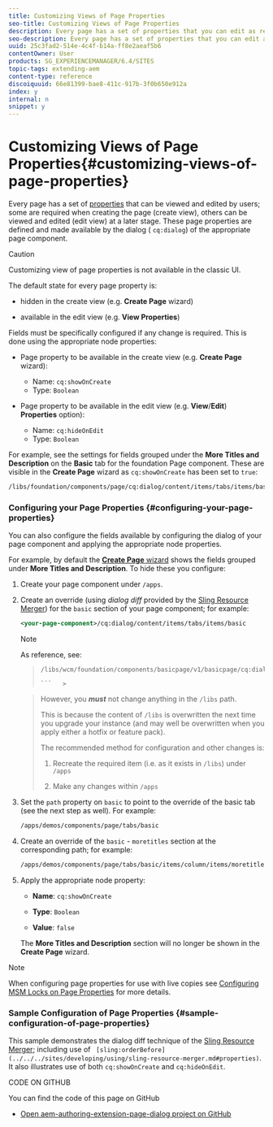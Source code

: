 ```yaml
---
title: Customizing Views of Page Properties
seo-title: Customizing Views of Page Properties
description: Every page has a set of properties that you can edit as required
seo-description: Every page has a set of properties that you can edit as required
uuid: 25c3fad2-514e-4c4f-b14a-ff8e2aeaf5b6
contentOwner: User
products: SG_EXPERIENCEMANAGER/6.4/SITES
topic-tags: extending-aem
content-type: reference
discoiquuid: 66e81399-bae8-411c-917b-3f0b650e912a
index: y
internal: n
snippet: y
---
```


# Customizing Views of Page Properties{#customizing-views-of-page-properties}

Every page has a set of [properties](../../../sites/authoring/using/editing-page-properties.md) that can be viewed and edited by users; some are required when creating the page (create view), others can be viewed and edited (edit view) at a later stage. These page properties are defined and made available by the dialog ( `cq:dialog`) of the appropriate page component.

>[!CAUTION]
>
>Customizing view of page properties is not available in the classic UI.

The default state for every page property is:

* hidden in the create view (e.g. **Create Page** wizard)  

* available in the edit view (e.g. **View Properties**)

Fields must be specifically configured if any change is required. This is done using the appropriate node properties:

* Page property to be available in the create view (e.g. **Create Page** wizard):

    * Name: `cq:showOnCreate`
    * Type: `Boolean`

* Page property to be available in the edit view (e.g. **View**/**Edit**) **Properties** option):

    * Name: `cq:hideOnEdit`
    * Type: `Boolean`

For example, see the settings for fields grouped under the **More Titles and Description** on the **Basic** tab for the foundation Page component. These are visible in the **Create Page** wizard as `cq:showOnCreate` has been set to `true`:

```xml
/libs/foundation/components/page/cq:dialog/content/items/tabs/items/basic/items/column/items/moretitles   
```

### Configuring your Page Properties {#configuring-your-page-properties}

You can also configure the fields available by configuring the dialog of your page component and applying the appropriate node properties.

For example, by default the [**Create Page** wizard](../../../sites/authoring/using/managing-pages.md#creatinganewpagetouchoptimizedui) shows the fields grouped under **More Titles and Description**. To hide these you configure:

1. Create your page component under `/apps`.
1. Create an override (using *dialog diff* provided by the [Sling Resource Merger](../../../sites/developing/using/sling-resource-merger.md)) for the `basic` section of your page component; for example:

   ```xml
   <your-page-component>/cq:dialog/content/items/tabs/items/basic
   ```

   >[!NOTE]
   >
   >As reference, see:  

   >
   >
   >
   >
   >```   >
   >/libs/wcm/foundation/components/basicpage/v1/basicpage/cq:dialog
   >
   >```   >
   >

   >
   >
   >However, you ***must*** not change anything in the `/libs` path.
   >
   >
   >This is because the content of `/libs` is overwritten the next time you upgrade your instance (and may well be overwritten when you apply either a hotfix or feature pack).
   >
   >
   >The recommended method for configuration and other changes is:
   >
   >    
   >    
   >    1. Recreate the required item (i.e. as it exists in `/libs`) under `/apps`  
   >    
   >    1. Make any changes within `/apps`
   >    
   >

1. Set the `path` property on `basic` to point to the override of the basic tab (see the next step as well). For example:

   ```xml
   /apps/demos/components/page/tabs/basic
   ```

1. Create an override of the `basic` - `moretitles` section at the corresponding path; for example:

   ```xml
   /apps/demos/components/page/tabs/basic/items/column/items/moretitles
   ```

1. Apply the appropriate node property:

    * **Name**: `cq:showOnCreate`
    
    * **Type**: `Boolean`
    
    * **Value**: `false`

   The **More Titles and Description** section will no longer be shown in the **Create Page** wizard.

>[!NOTE]
>
>When configuring page properties for use with live copies see [Configuring MSM Locks on Page Properties](../../../sites/developing/using/extending-msm.md#configuringmsmlocksonpagepropertiestouchoptimizedui) for more details.

### Sample Configuration of Page Properties {#sample-configuration-of-page-properties}

This sample demonstrates the dialog diff technique of the [Sling Resource Merger](../../../sites/developing/using/sling-resource-merger.md); including use of ` [sling:orderBefore](../../../sites/developing/using/sling-resource-merger.md#properties)`. It also illustrates use of both `cq:showOnCreate` and `cq:hideOnEdit`.

CODE ON GITHUB

You can find the code of this page on GitHub

* [Open aem-authoring-extension-page-dialog project on GitHub](https://github.com/Adobe-Marketing-Cloud/aem-authoring-extension-page-dialog)

<!--
Comment Type: draft

<p>CODE ON GITHUB</p>
<p>You can find the code of this page on GitHub</p>
<ul>
<li><a href="https://github.com/Adobe-Marketing-Cloud/aem-authoring-extension-page-dialog">Open aem-authoring-extension-page-dialog project on GitHub</a></li>
<li>Download the project as <a href="https://github.com/Adobe-Marketing-Cloud/aem-authoring-extension-page-dialog/archive/master.zip">a ZIP file</a></li>
</ul>
-->

